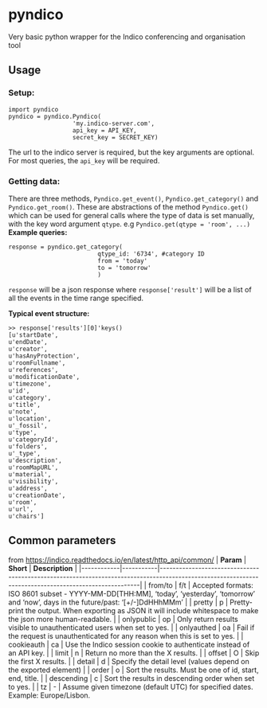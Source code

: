 # pyndico
Very basic python wrapper for the Indico conferencing and organisation tool

## Usage

### Setup:
```
import pyndico
pyndico = pyndico.Pyndico(
                  'my.indico-server.com', 
                  api_key = API_KEY, 
                  secret_key = SECRET_KEY)
 ```
 The url to the indico server is required, but the key arguments are optional. For most queries, the `api_key` will be required.
 
 ### Getting data:
 There are three methods, `Pyndico.get_event()`, `Pyndico.get_category()` and `Pyndico.get_room()`. These are abstractions of the method `Pyndico.get()` which can be used for general calls where the type of data is set manually, with the key word argument `qtype`. e.g `Pyndico.get(qtype = 'room', ...)`
 **Example queries:**
 ```
 response = pyndico.get_category(
                          qtype_id: '6734', #category ID
                          from = 'today'
                          to = 'tomorrow'
                          )
 ```
 `response` will be a json response where `response['result']` will be a list of all the events in the time range specified.
 
 **Typical event structure:**
 ```
 >> response['results'][0]'keys()
 [u'startDate',
 u'endDate',
 u'creator',
 u'hasAnyProtection',
 u'roomFullname',
 u'references',
 u'modificationDate',
 u'timezone',
 u'id',
 u'category',
 u'title',
 u'note',
 u'location',
 u'_fossil',
 u'type',
 u'categoryId',
 u'folders',
 u'_type',
 u'description',
 u'roomMapURL',
 u'material',
 u'visibility',
 u'address',
 u'creationDate',
 u'room',
 u'url',
 u'chairs']
```
## Common parameters
from https://indico.readthedocs.io/en/latest/http_api/common/
| **Param**  | **Short** | **Description**                                                                                                                                      |
|------------|-----------|------------------------------------------------------------------------------------------------------------------------------------------------------|
| from/to    | f/t       | Accepted formats:  ISO 8601 subset - YYYY-MM-DD[THH:MM],   ‘today’, ‘yesterday’, ‘tomorrow’ and ‘now’, days in the future/past: ‘[+/-]DdHHhMMm’  |
| pretty     | p         | Pretty-print the output. When exporting as JSON it will include whitespace to make the json more human-readable.                                     |
| onlypublic | op        | Only return results visible to unauthenticated users when set to yes.                                                                                |
| onlyauthed | oa        | Fail if the request is unauthenticated for any reason when this is set to yes.                                                                       |
| cookieauth | ca        | Use the Indico session cookie to authenticate instead of an API key.                                                                                 |
| limit      | n         | Return no more than the X results.                                                                                                                   |
| offset     | O         | Skip the first X results.                                                                                                                            |
| detail     | d         | Specify the detail level (values depend on the exported element)                                                                                     |
| order      | o         | Sort the results. Must be one of id, start, end, title.                                                                                              |
| descending | c         | Sort the results in descending order when set to yes.                                                                                                |
| tz         | -         | Assume given timezone (default UTC) for specified dates. Example: Europe/Lisbon.  
 
